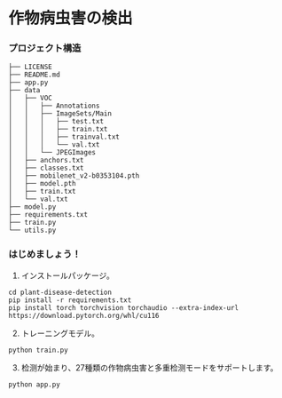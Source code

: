 # 作物病虫害の検出

### プロジェクト構造
```text
├── LICENSE
├── README.md
├── app.py
├── data
│   ├── VOC
│   │   ├── Annotations
│   │   ├── ImageSets/Main
│   │   │   ├── test.txt
│   │   │   ├── train.txt
│   │   │   ├── trainval.txt
│   │   │   └── val.txt
│   │   └── JPEGImages
│   ├── anchors.txt
│   ├── classes.txt
│   ├── mobilenet_v2-b0353104.pth
│   ├── model.pth
│   ├── train.txt
│   └── val.txt
├── model.py
├── requirements.txt
├── train.py
└── utils.py
```

### はじめましょう！

1. インストールパッケージ。
```shell
cd plant-disease-detection
pip install -r requirements.txt
pip install torch torchvision torchaudio --extra-index-url https://download.pytorch.org/whl/cu116
```

2. トレーニングモデル。
```shell
python train.py
```

3. 检测が始まり、27種類の作物病虫害と多重检测モードをサポートします。
```shell
python app.py
```